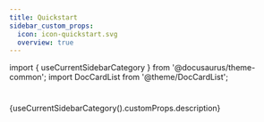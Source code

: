 ```yaml
---
title: Quickstart
sidebar_custom_props:
  icon: icon-quickstart.svg
  overview: true
---
```


import { useCurrentSidebarCategory } from '@docusaurus/theme-common';
import DocCardList from '@theme/DocCardList';

# <decorated-text icon={useCurrentSidebarCategory().customProps.icon} title={frontMatter.title} />

<p>{useCurrentSidebarCategory().customProps.description}</p>

<DocCardList />
